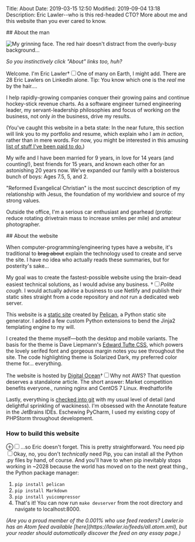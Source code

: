 Title: About
Date: 2019-03-15 12:50
Modified: 2019-09-04 13:18
Description: Eric Lawler--who is this red-headed CTO? More about me and this website than you ever cared to know.

<section markdown="1">
## About the man

![My grinning face. The red hair doesn't distract from the overly-busy background...]({static}/images/eric_head.jpg)

*So you instinctively click "About" links too, huh?*

 Welcome. I'm Eric Lawler<label for="sn-eric-count" class="margin-toggle">&#8224;</label><input type="checkbox" id="sn-eric-count" class="margin-toggle"><span class="marginnote">One of many on Earth, I might add. There are 28 Eric Lawlers on LinkedIn alone. Tip: You know which one is the *real* me by the hair&hellip;</span>.
 
I help rapidly-growing companies conquer their growing pains and continue hockey-stick revenue charts. As a software engineer turned engineering leader, my servant-leadership philosophies and focus of working *on* the business, not only *in* the business, drive my results.

(You've caught this website in a beta state: In the near future, this section will link you to my portfolio and resume, which explain who I am *in action*, rather than in mere words. For now, you might be interested in this amusing [list of stuff I've been paid to do.](/stuff-ive-done/))

My wife and I have been married for 9 years, in love for 14 years (and counting!), best friends for 15 years, and known each other for an astonishing 20 years now. We've expanded our family with a boisterous bunch of boys: Ages 7.5, 5, and 2.

"Reformed Evangelical Christian" is the most succinct description of my relationship with Jesus, the foundation of my worldview and source of my strong values.

Outside the office, I'm a serious car enthusiast and gearhead (protip: reduce rotating drivetrain mass to increase smiles per mile) and amateur photographer.
</section>
<section markdown="1">
## About the website

When computer-programming/engineering types have a website, it's traditional to <del>brag about</del> explain the technology used to create and serve the site. I have no idea who actually reads these summaries, but for posterity's sake&hellip;

My goal was to create the fastest-possible website using the brain-dead easiest technical solutions, as I would advise any business. <label for="sn-brain" class="margin-toggle">&#8224;</label><input type="checkbox" id="sn-brain" class="margin-toggle"><span class="marginnote">*Polite cough.* I would actually advise a business to use Netlify and publish their static sites straight from a code repository and *not* run a dedicated web server.</span>

This website is a <a href="https://en.wikipedia.org/wiki/Static_web_page" rel="noopener" target=_blank>static site</a> created by <a href="https://blog.getpelican.com/" rel="noopener" target=_blank>Pelican</a>, a Python static site generator. I added a few custom Python extensions to bend the Jinja2 templating engine to my will.

I created the theme myself&mdash;both the desktop and mobile variants. The basis for the theme is Dave Liepmann's <a href="https://edwardtufte.github.io/tufte-css/" rel="noopener" target=_blank>Edward Tufte CSS</a>, which powers the lovely serifed font and gorgeous margin notes you see throughout the site. The code highlighting theme is Solarized Dark, my preferred color theme for... everything.

The website is hosted by <a href="https://cloud.digitalocean.com/" rel="noopener" target=_blank>Digital Ocean</a><label for="sn-do" class="margin-toggle">&#8224;</label><input type="checkbox" id="sn-do" class="margin-toggle"><span class="marginnote">Why not AWS? That question deserves a standalone article. The short answer: Market competition benefits everyone.</span>, running nginx and CentOS 7 Linux. #redhatforlife

Lastly, everything is [checked into git](https://github.com/Eiriksmal/lawler-dot-io) with my usual level of detail (and delightful sprinkling of wackiness). I'm obsessed with the Annotate feature in the JetBrains IDEs. Eschewing PyCharm, I used my existing copy of PHPStorm throughout development.

### How to build this website
<label for="mn-forme" class="margin-toggle">&#8853;</label><input type="checkbox" id="mn-forme" class="margin-toggle"><span class="marginnote">&hellip;so Eric doesn't forget.</span>
This is pretty straightforward. You need pip<label for="sn-noyoudont" class="margin-toggle sidenote-number"></label><input type="checkbox" id="sn-noyoudont" class="margin-toggle"><span class="sidenote">Okay, no, you don't *technically* need Pip, you can install all the Python .py files by hand, of course. And you'll have to when pip inevitably stops working in ~2028 because the world has moved on to the next great thing.</span>, the Python package manager:

1. `pip install pelican`
2. `pip install Markdown`
3. `pip install yuicompressor`
4. That's it! You can now run `make devserver` from the root directory and navigate to localhost:8000.
</section>
<section markdown="1">
<em>(Are you a proud member of the 0.001% who use feed readers? Lawler.io has an Atom feed available [here](https://lawler.io/feeds/all.atom.xml), but your reader should automatically discover the feed on any essay page.)</em>
</section>
